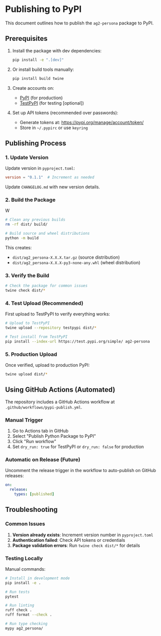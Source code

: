 # Publishing to PyPI

This document outlines how to publish the `ag2-persona` package to PyPI.

## Prerequisites

1. Install the package with dev dependencies:
   ```bash
   pip install -e ".[dev]"
   ```

2. Or install build tools manually:
   ```bash
   pip install build twine
   ```

2. Create accounts on:
   - [PyPI](https://pypi.org/account/register/) (for production)
   - [TestPyPI](https://test.pypi.org/account/register/) (for testing [optional])

3. Set up API tokens (recommended over passwords):
   - Generate tokens at: https://pypi.org/manage/account/token/
   - Store in `~/.pypirc` or use `keyring`

## Publishing Process

### 1. Update Version

Update version in `pyproject.toml`:
```toml
version = "0.1.1"  # Increment as needed
```

Update `CHANGELOG.md` with new version details.

### 2. Build the Package
W
```bash
# Clean any previous builds
rm -rf dist/ build/

# Build source and wheel distributions
python -m build
```

This creates:
- `dist/ag2_persona-X.X.X.tar.gz` (source distribution)
- `dist/ag2_persona-X.X.X-py3-none-any.whl` (wheel distribution)

### 3. Verify the Build

```bash
# Check the package for common issues
twine check dist/*
```

### 4. Test Upload (Recommended)

First upload to TestPyPI to verify everything works:

```bash
# Upload to TestPyPI
twine upload --repository testpypi dist/*

# Test install from TestPyPI
pip install --index-url https://test.pypi.org/simple/ ag2-persona
```

### 5. Production Upload

Once verified, upload to production PyPI:

```bash
twine upload dist/*
```

## Using GitHub Actions (Automated)

The repository includes a GitHub Actions workflow at `.github/workflows/pypi-publish.yml`.

### Manual Trigger
1. Go to Actions tab in GitHub
2. Select "Publish Python Package to PyPI"
3. Click "Run workflow"
4. Set `dry_run: true` for TestPyPI or `dry_run: false` for production

### Automatic on Release (Future)
Uncomment the release trigger in the workflow to auto-publish on GitHub releases:

```yaml
on:
  release:
    types: [published]
```

## Troubleshooting

### Common Issues

1. **Version already exists**: Increment version number in `pyproject.toml`
2. **Authentication failed**: Check API tokens or credentials
3. **Package validation errors**: Run `twine check dist/*` for details

### Testing Locally

Manual commands:
```bash
# Install in development mode
pip install -e .

# Run tests
pytest

# Run linting
ruff check .
ruff format --check .

# Run type checking
mypy ag2_persona/
```
